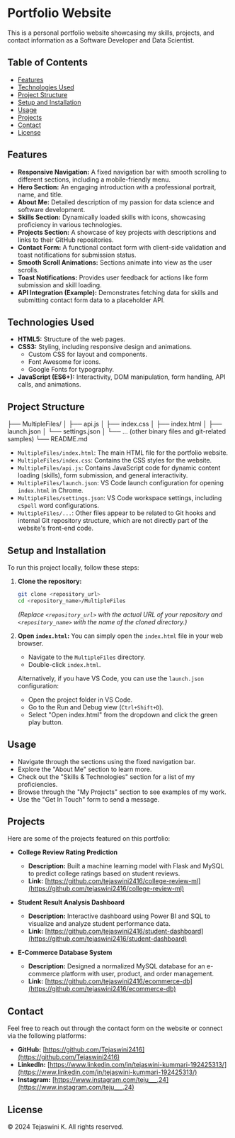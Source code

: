# Portfolio Website

This is a personal portfolio website showcasing my skills, projects, and contact information as a Software Developer and Data Scientist.

## Table of Contents

- [Features](#features)
- [Technologies Used](#technologies-used)
- [Project Structure](#project-structure)
- [Setup and Installation](#setup-and-installation)
- [Usage](#usage)
- [Projects](#projects)
- [Contact](#contact)
- [License](#license)

## Features

*   **Responsive Navigation:** A fixed navigation bar with smooth scrolling to different sections, including a mobile-friendly menu.
*   **Hero Section:** An engaging introduction with a professional portrait, name, and title.
*   **About Me:** Detailed description of my passion for data science and software development.
*   **Skills Section:** Dynamically loaded skills with icons, showcasing proficiency in various technologies.
*   **Projects Section:** A showcase of key projects with descriptions and links to their GitHub repositories.
*   **Contact Form:** A functional contact form with client-side validation and toast notifications for submission status.
*   **Smooth Scroll Animations:** Sections animate into view as the user scrolls.
*   **Toast Notifications:** Provides user feedback for actions like form submission and skill loading.
*   **API Integration (Example):** Demonstrates fetching data for skills and submitting contact form data to a placeholder API.

## Technologies Used

*   **HTML5:** Structure of the web pages.
*   **CSS3:** Styling, including responsive design and animations.
    *   Custom CSS for layout and components.
    *   Font Awesome for icons.
    *   Google Fonts for typography.
*   **JavaScript (ES6+):** Interactivity, DOM manipulation, form handling, API calls, and animations.

## Project Structure
 ├── MultipleFiles/ │ 
 ├── api.js │ 
 ├── index.css │ 
 ├── index.html │ 
 ├── launch.json │ 
 └── settings.json │
 └── ... (other binary files and git-related samples) 
 └── README.md
 
*   `MultipleFiles/index.html`: The main HTML file for the portfolio website.
*   `MultipleFiles/index.css`: Contains the CSS styles for the website.
*   `MultipleFiles/api.js`: Contains JavaScript code for dynamic content loading (skills), form submission, and general interactivity.
*   `MultipleFiles/launch.json`: VS Code launch configuration for opening `index.html` in Chrome.
*   `MultipleFiles/settings.json`: VS Code workspace settings, including `cSpell` word configurations.
*   `MultipleFiles/...`: Other files appear to be related to Git hooks and internal Git repository structure, which are not directly part of the website's front-end code.

## Setup and Installation

To run this project locally, follow these steps:

1.  **Clone the repository:**
    ```bash
    git clone <repository_url>
    cd <repository_name>/MultipleFiles
    ```
    *(Replace `<repository_url>` with the actual URL of your repository and `<repository_name>` with the name of the cloned directory.)*

2.  **Open `index.html`:**
    You can simply open the `index.html` file in your web browser.
    *   Navigate to the `MultipleFiles` directory.
    *   Double-click `index.html`.

    Alternatively, if you have VS Code, you can use the `launch.json` configuration:
    *   Open the project folder in VS Code.
    *   Go to the Run and Debug view (`Ctrl+Shift+D`).
    *   Select "Open index.html" from the dropdown and click the green play button.

## Usage

*   Navigate through the sections using the fixed navigation bar.
*   Explore the "About Me" section to learn more.
*   Check out the "Skills & Technologies" section for a list of my proficiencies.
*   Browse through the "My Projects" section to see examples of my work.
*   Use the "Get In Touch" form to send a message.

## Projects

Here are some of the projects featured on this portfolio:

*   **College Review Rating Prediction**
    *   **Description:** Built a machine learning model with Flask and MySQL to predict college ratings based on student reviews.
    *   **Link:** [https://github.com/tejaswini2416/college-review-ml](https://github.com/tejaswini2416/college-review-ml)

*   **Student Result Analysis Dashboard**
    *   **Description:** Interactive dashboard using Power BI and SQL to visualize and analyze student performance data.
    *   **Link:** [https://github.com/tejaswini2416/student-dashboard](https://github.com/tejaswini2416/student-dashboard)

*   **E-Commerce Database System**
    *   **Description:** Designed a normalized MySQL database for an e-commerce platform with user, product, and order management.
    *   **Link:** [https://github.com/tejaswini2416/ecommerce-db](https://github.com/tejaswini2416/ecommerce-db)

## Contact

Feel free to reach out through the contact form on the website or connect via the following platforms:

*   **GitHub:** [https://github.com/Tejaswini2416](https://github.com/Tejaswini2416)
*   **LinkedIn:** [https://www.linkedin.com/in/tejaswini-kummari-192425313/](https://www.linkedin.com/in/tejaswini-kummari-192425313/)
*   **Instagram:** [https://www.instagram.com/teju___.24](https://www.instagram.com/teju___.24)

## License

© 2024 Tejaswini K. All rights reserved.
